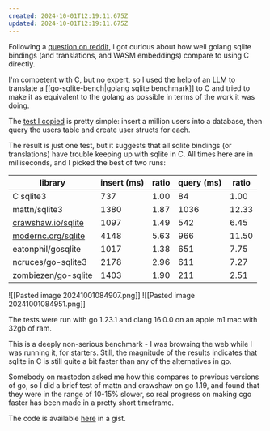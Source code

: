 ```yaml
---
created: 2024-10-01T12:19:11.675Z
updated: 2024-10-01T12:19:11.675Z
---
```

Following a [question on reddit](https://www.reddit.com/r/golang/comments/1ft4udf/performance_write_intensive_sqlite_mattngosqlite3/), I got curious about how well golang sqlite bindings (and translations, and WASM embeddings) compare to using C directly.

I'm competent with C, but no expert, so I used the help of an LLM to translate a [[go-sqlite-bench|golang sqlite benchmark]] to C and tried to make it as equivalent to the golang as possible in terms of the work it was doing.

The [test I copied](https://github.com/cvilsmeier/go-sqlite-bench/blob/b0e7d08b69d685fc20fcbf4ac4de5f57b73c3720/app/app.go#L93) is pretty simple: insert a million users into a database, then query the users table and create user structs for each.

The result is just one test, but it suggests that all sqlite bindings (or translations) have trouble keeping up with sqlite in C. All times here are in milliseconds, and I picked the best of two runs:

| library                                         | insert (ms) | ratio | query (ms) | ratio |
| ----------------------------------------------- | ----------- | ----- | ---------- | ----- |
| C sqlite3                                       | 737         | 1.00  | 84         | 1.00  |
| mattn/sqlite3                                   | 1380        | 1.87  | 1036       | 12.33 |
| [crawshaw.io/sqlite](http://crawshaw.io/sqlite) | 1097        | 1.49  | 542        | 6.45  |
| [modernc.org/sqlite](http://modernc.org/sqlite) | 4148        | 5.63  | 966        | 11.50 |
| eatonphil/gosqlite                              | 1017        | 1.38  | 651        | 7.75  |
| ncruces/go-sqlite3                              | 2178        | 2.96  | 611        | 7.27  |
| zombiezen/go-sqlite                             | 1403        | 1.90  | 211        | 2.51  |

![[Pasted image 20241001084907.png]]
![[Pasted image 20241001084951.png]]


The tests were run with go 1.23.1 and clang 16.0.0 on an apple m1 mac with 32gb of ram.

This is a deeply non-serious benchmark - I was browsing the web while I was running it, for starters. Still, the magnitude of the results indicates that sqlite in C is still quite a bit faster than any of the alternatives in go.

Somebody on mastodon asked me how this compares to previous versions of go, so I did a brief test of mattn and crawshaw on go 1.19, and found that they were in the range of 10-15% slower, so real progress on making cgo faster has been made in a pretty short timeframe.

The code is available [here](https://gist.github.com/llimllib/4cb06c5fe7439aa7f3cb67a818fa230d#file-sqlite-c) in a gist.